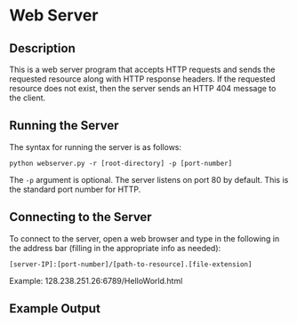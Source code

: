 # Web Server

## Description

This is a web server program that accepts HTTP requests and sends the requested resource along with HTTP response headers. If the requested resource does not exist, then the server sends an HTTP 404 message to the client.

## Running the Server

The syntax for running the server is as follows:
```
python webserver.py -r [root-directory] -p [port-number] 
``` 
The ```-p``` argument is optional. The server listens on port 80 by default. This is the standard port number for HTTP.

## Connecting to the Server

To connect to the server, open a web browser and type in the following in the address bar (filling in the appropriate info as needed): <br>
```
[server-IP]:[port-number]/[path-to-resource].[file-extension]
```
Example: 128.238.251.26:6789/HelloWorld.html

## Example Output
